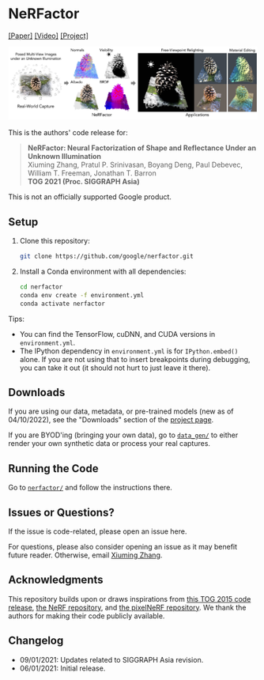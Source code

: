 # NeRFactor

[[Paper]](https://arxiv.org/pdf/2106.01970.pdf)
[[Video]](https://www.youtube.com/watch?v=UUVSPJlwhPg)
[[Project]](https://xiuming.info/projects/nerfactor/)

![teaser](assets/teaser.jpg)

This is the authors' code release for:
> **NeRFactor: Neural Factorization of Shape and Reflectance Under an Unknown Illumination**  
> Xiuming Zhang, Pratul P. Srinivasan, Boyang Deng, Paul Debevec, William T. Freeman, Jonathan T. Barron  
> **TOG 2021 (Proc. SIGGRAPH Asia)**

This is not an officially supported Google product.


## Setup

1. Clone this repository:
    ```bash
    git clone https://github.com/google/nerfactor.git
    ```

1. Install a Conda environment with all dependencies:
    ```bash
    cd nerfactor
    conda env create -f environment.yml
    conda activate nerfactor
    ```

Tips:
* You can find the TensorFlow, cuDNN, and CUDA versions in `environment.yml`.
* The IPython dependency in `environment.yml` is for `IPython.embed()` alone.
  If you are not using that to insert breakpoints during debugging, you can
  take it out (it should not hurt to just leave it there).


## Downloads

If you are using our data, metadata, or pre-trained models
(new as of 04/10/2022), see the "Downloads" section of the
[project page](http://people.csail.mit.edu/xiuming/projects/nerfactor/).

If you are BYOD'ing (bringing your own data), go to [`data_gen/`](./data_gen) to
either render your own synthetic data or process your real captures.


## Running the Code

Go to [`nerfactor/`](./nerfactor) and follow the instructions there.


## Issues or Questions?

If the issue is code-related, please open an issue here.

For questions, please also consider opening an issue as it may benefit future
reader. Otherwise, email [Xiuming Zhang](http://people.csail.mit.edu/xiuming).


## Acknowledgments

This repository builds upon or draws inspirations from
[this TOG 2015 code release](https://brdf.compute.dtu.dk/),
[the NeRF repository](https://github.com/bmild/nerf), and
[the pixelNeRF repository](https://github.com/sxyu/pixel-nerf).
We thank the authors for making their code publicly available.


## Changelog

* 09/01/2021: Updates related to SIGGRAPH Asia revision.
* 06/01/2021: Initial release.
